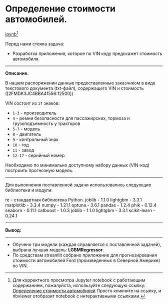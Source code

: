 # Определение стоимости автомобилей.

[ipynb](https://github.com/AndreySysa/Portfolio/blob/main/Determining%20the%20cost%20of%20cars/Определение%20стоимости%20автомобилей.ipynb)[^1]


Перед нами стояла задача: 
- Разработка приложения, которое по VIN коду предскажет стоимость автомобиля.
***
**Описание.**

В нашем распоряжении данные предоставленные заказчиком в виде текстового документа (txt-файл), содержащего VIN и стоимость ([2FMDK3JC4BBA41556:12500])

VIN состоит из `17` знаков:
- `1-3` - производитель
- `4` - ремни безопасности для пассажирских, тормоза и грузоподъемность у тракторов
- `5-7` - модель
- `8` - двигатель
- `9` - контрольный знак
- `10` - год
- `11` - завод
- `12-17` - серийный номер

Необходимо по минимально доступному набору данных (VIN-код) построить прогнозную модель.
***
Для выполнения поставленной задачи использовались следующие библиотеки и модули:

re - стандартная библиотека Python.
joblib - 1.1.0
lightgbm - 3.3.1
matplotlib - 3.3.4
numpy - 1.21.1
optuna - 3.6.1
pandas - 1.2.4
phik - 0.12.4
seaborn - 0.11.1
catboost - 1.0.3
joblib - 1.1.0
lightgbm - 3.3.1
scikit-learn - 0.24.1
***
**Вывод:**
***
- Обучено три модели (каждая справляется с поставленной задачей), выбрана лучшая модель: **LGBMRegressor**.
- По средствам streamlit собрано приложение для прогнозирования стоимости автомобилей Ford (произведенных в Северной Америке) по VIN.


[^1]:Для корректного просмотра Jupyter notebook с работающим содержанием, пожалуйста, используйте следующую ссылку:
[Определение стоимости автомобилей](https://nbviewer.jupyter.org/github/AndreySysa/Portfolio/blob/main/Determining%20the%20cost%20of%20cars/Определение%20стоимости%20автомобилей.ipynb)
Просто кликните на ссылку, и nbviewer отобразит notebook с интерактивными ссылками.
